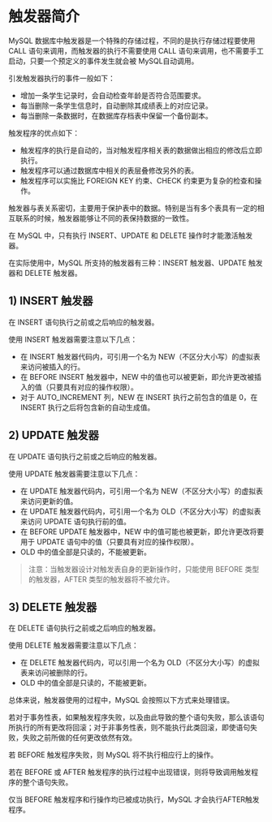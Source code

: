 # 触发器简介

MySQL 数据库中触发器是一个特殊的存储过程，不同的是执行存储过程要使用 CALL 语句来调用，而触发器的执行不需要使用 CALL 语句来调用，也不需要手工启动，只要一个预定义的事件发生就会被 MySQL自动调用。

 引发触发器执行的事件一般如下：

*  增加一条学生记录时，会自动检查年龄是否符合范围要求。
*  每当删除一条学生信息时，自动删除其成绩表上的对应记录。
*  每当删除一条数据时，在数据库存档表中保留一个备份副本。

 触发程序的优点如下：

*  触发程序的执行是自动的，当对触发程序相关表的数据做出相应的修改后立即执行。
*  触发程序可以通过数据库中相关的表层叠修改另外的表。
*  触发程序可以实施比 FOREIGN KEY 约束、CHECK 约束更为复杂的检查和操作。

 触发器与表关系密切，主要用于保护表中的数据。特别是当有多个表具有一定的相互联系的时候，触发器能够让不同的表保持数据的一致性。

 在 MySQL 中，只有执行 INSERT、UPDATE 和 DELETE 操作时才能激活触发器。

 在实际使用中，MySQL 所支持的触发器有三种：INSERT 触发器、UPDATE 触发器和 DELETE 触发器。

##  1\) INSERT 触发器

 在 INSERT 语句执行之前或之后响应的触发器。

 使用 INSERT 触发器需要注意以下几点：

*  在 INSERT 触发器代码内，可引用一个名为 NEW（不区分大小写）的虚拟表来访问被插入的行。
*  在 BEFORE INSERT 触发器中，NEW 中的值也可以被更新，即允许更改被插入的值（只要具有对应的操作权限）。
*  对于 AUTO\_INCREMENT 列，NEW 在 INSERT 执行之前包含的值是 0，在 INSERT 执行之后将包含新的自动生成值。

##  2\) UPDATE 触发器

 在 UPDATE 语句执行之前或之后响应的触发器。

 使用 UPDATE 触发器需要注意以下几点：

*  在 UPDATE 触发器代码内，可引用一个名为 NEW（不区分大小写）的虚拟表来访问更新的值。
*  在 UPDATE 触发器代码内，可引用一个名为 OLD（不区分大小写）的虚拟表来访问 UPDATE 语句执行前的值。
*  在 BEFORE UPDATE 触发器中，NEW 中的值可能也被更新，即允许更改将要用于 UPDATE 语句中的值（只要具有对应的操作权限）。
*  OLD 中的值全部是只读的，不能被更新。

> 注意：当触发器设计对触发表自身的更新操作时，只能使用 BEFORE 类型的触发器，AFTER 类型的触发器将不被允许。

##  3\) DELETE 触发器

 在 DELETE 语句执行之前或之后响应的触发器。

 使用 DELETE 触发器需要注意以下几点：

*  在 DELETE 触发器代码内，可以引用一个名为 OLD（不区分大小写）的虚拟表来访问被删除的行。
*  OLD 中的值全部是只读的，不能被更新。

 总体来说，触发器使用的过程中，MySQL 会按照以下方式来处理错误。

 若对于事务性表，如果触发程序失败，以及由此导致的整个语句失败，那么该语句所执行的所有更改将回滚；对于非事务性表，则不能执行此类回滚，即使语句失败，失败之前所做的任何更改依然有效。

 若 BEFORE 触发程序失败，则 MySQL 将不执行相应行上的操作。

 若在 BEFORE 或 AFTER 触发程序的执行过程中出现错误，则将导致调用触发程序的整个语句失败。

 仅当 BEFORE 触发程序和行操作均已被成功执行，MySQL 才会执行AFTER触发程序。

